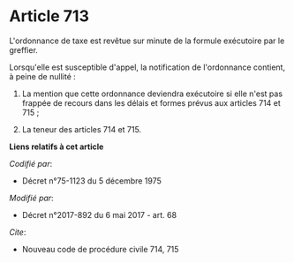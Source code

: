 # Article 713

L'ordonnance de taxe est revêtue sur minute de la formule exécutoire par le greffier. 

Lorsqu'elle est susceptible d'appel, la notification de l'ordonnance contient, à peine de nullité : 

1. La mention que cette ordonnance deviendra exécutoire si elle n'est pas frappée de recours dans les délais et formes prévus
aux articles 714 et 715 ; 

2. La teneur des articles 714 et 715.

**Liens relatifs à cet article**

_Codifié par_:

  - Décret n°75-1123 du 5 décembre 1975

_Modifié par_:

  - Décret n°2017-892 du 6 mai 2017 - art. 68

_Cite_:

  - Nouveau code de procédure civile 714, 715
